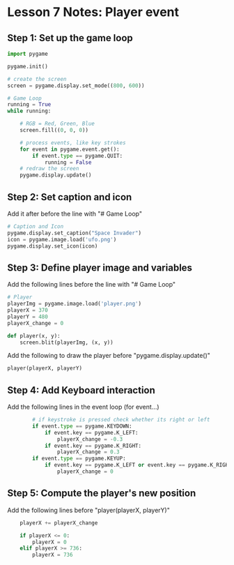 # Lesson 7 Notes: Player event

## Step 1: Set up the game loop
```python
import pygame

pygame.init()

# create the screen
screen = pygame.display.set_mode((800, 600))

# Game Loop
running = True
while running:

    # RGB = Red, Green, Blue
    screen.fill((0, 0, 0))

    # process events, like key strokes
    for event in pygame.event.get():
        if event.type == pygame.QUIT:
            running = False
    # redraw the screen 
    pygame.display.update()

```

## Step 2: Set caption and icon

Add it after before the line with "# Game Loop"

```python
# Caption and Icon
pygame.display.set_caption("Space Invader")
icon = pygame.image.load('ufo.png')
pygame.display.set_icon(icon)
```

## Step 3: Define player image and variables

Add the following lines before the line with "# Game Loop"

```python
# Player
playerImg = pygame.image.load('player.png')
playerX = 370
playerY = 480
playerX_change = 0

def player(x, y):
    screen.blit(playerImg, (x, y))
```

Add the following to draw the player before "pygame.display.update()"

```python
player(playerX, playerY)
```

## Step 4: Add Keyboard interaction

Add the following lines in the event loop (for event...)

```python
        # if keystroke is pressed check whether its right or left
        if event.type == pygame.KEYDOWN:
            if event.key == pygame.K_LEFT:
                playerX_change = -0.3
            if event.key == pygame.K_RIGHT:
                playerX_change = 0.3
        if event.type == pygame.KEYUP:
            if event.key == pygame.K_LEFT or event.key == pygame.K_RIGHT:
                playerX_change = 0
```

## Step 5: Compute the player's new position

Add the following lines before "player(playerX, playerY)"

```python
    playerX += playerX_change

    if playerX <= 0:
        playerX = 0
    elif playerX >= 736:
        playerX = 736
```
